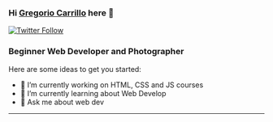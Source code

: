 ### Hi [Gregorio Carrillo][website] here 👋

[<img alt="Twitter Follow" src="https://img.shields.io/twitter/follow/roswel47?color=1da1f2&label=roswel47&logo=twitter&style=for-the-badge">](https://twitter.com/roswel47)

### Beginner Web Developer and Photographer

Here are some ideas to get you started:

- 🔭 I’m currently working on HTML, CSS and JS courses
- 🌱 I’m currently learning about Web Develop
- 💬 Ask me about web dev

---

<!-- LINKS -->

[website]: https://gcmestudio.com/
